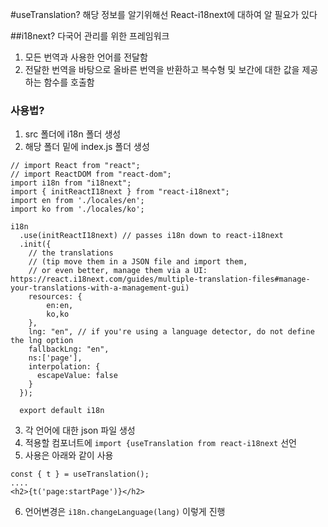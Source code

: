 #useTranslation?
해당 정보를 알기위해선 React-i18next에 대하여 알 필요가 있다

##i18next?
다국어 관리를 위한 프레임워크 
1. 모든 번역과 사용한 언어를 전달함
2. 전달한 번역을 바탕으로 올바른 번역을 반환하고 복수형 및 보간에 대한 값을 제공하는 함수를 호출함

### 사용법?
1. src 폴더에 i18n 폴더 생성
2. 해당 폴더 밑에 index.js 폴더 생성
```
// import React from "react";
// import ReactDOM from "react-dom";
import i18n from "i18next";
import { initReactI18next } from "react-i18next";
import en from './locales/en';
import ko from './locales/ko';

i18n
  .use(initReactI18next) // passes i18n down to react-i18next
  .init({
    // the translations
    // (tip move them in a JSON file and import them,
    // or even better, manage them via a UI: https://react.i18next.com/guides/multiple-translation-files#manage-your-translations-with-a-management-gui)
    resources: {
        en:en,
        ko,ko
    },
    lng: "en", // if you're using a language detector, do not define the lng option
    fallbackLng: "en",
    ns:['page'],
    interpolation: {
      escapeValue: false
    }
  });

  export default i18n
   ```

3. 각 언어에 대한 json 파일 생성
4. 적용할 컴포너트에 `import {useTranslation from react-i18next` 선언
5. 사용은 아래와 같이 사용


```
const { t } = useTranslation();
....
<h2>{t('page:startPage')}</h2>
```


6. 언어변경은 `i18n.changeLanguage(lang)` 이렇게 진행
   
